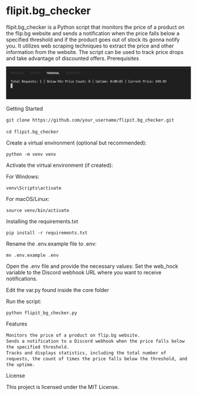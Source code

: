 # flipit.bg_checker

flipit.bg_checker is a Python script that monitors the price of a product on the flip.bg website and sends a notification when the price falls below a specified threshold and if the product goes out of stock its gonna notify you. It utilizes web scraping techniques to extract the price and other information from the website. The script can be used to track price drops and take advantage of discounted offers.
Prerequisites

![image](https://github.com/hope61/flipit.bg_checker/blob/master/imgs/Screenshot%202023-05-29%20173151.png?raw=true)

Getting Started

    git clone https://github.com/your_username/flipit.bg_checker.git

    cd flipit.bg_checker

Create a virtual environment (optional but recommended):

    python -m venv venv

Activate the virtual environment (if created):

For Windows:

    venv\Scripts\activate

For macOS/Linux:

    source venv/bin/activate

Installing the requirements.txt

    pip install -r requirements.txt

Rename the .env.example file to .env:

    mv .env.example .env

Open the .env file and provide the necessary values:
Set the web_hock variable to the Discord webhook URL where you want to receive notifications.

Edit the var.py found inside the core folder

Run the script:

    python flipit_bg_checker.py
    
Features

    Monitors the price of a product on flip.bg website.
    Sends a notification to a Discord webhook when the price falls below the specified threshold.
    Tracks and displays statistics, including the total number of requests, the count of times the price falls below the threshold, and the uptime.

License

This project is licensed under the MIT License.
